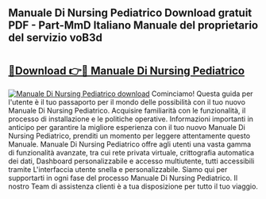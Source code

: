 ## Manuale Di Nursing Pediatrico Download gratuit PDF - Part-MmD Italiano Manuale del proprietario del servizio voB3d

# <h2><a href="http://dfbph2.blite.top/?on=Manuale+Di+Nursing+Pediatrico">🔗Download 👉🔴 Manuale Di Nursing Pediatrico</a></h2>

[![Manuale Di Nursing Pediatrico download](https://i.imgur.com/lujVjoI.png)](http://dfbph2.blite.top/?on=Manuale+Di+Nursing+Pediatrico)
Cominciamo! Questa guida per l'utente è il tuo passaporto per il mondo delle possibilità con il tuo nuovo Manuale Di Nursing Pediatrico. Acquisire familiarità con le funzionalità, il processo di installazione e le politiche operative. Informazioni importanti in anticipo per garantire la migliore esperienza con il tuo nuovo Manuale Di Nursing Pediatrico, prenditi un momento per leggere attentamente questo Manuale. Manuale Di Nursing Pediatrico offre agli utenti una vasta gamma di funzionalità avanzate, tra cui rete privata virtuale, crittografia automatica dei dati, Dashboard personalizzabile e accesso multiutente, tutti accessibili tramite L'interfaccia utente snella e personalizzabile. Siamo qui per supportarti in ogni fase del processo Manuale Di Nursing Pediatrico. Il nostro Team di assistenza clienti è a tua disposizione per tutto il tuo viaggio.

